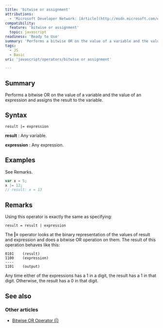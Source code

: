 ```yaml
---
title: 'bitwise or assignment'
attributions:
  - 'Microsoft Developer Network: [Article](http://msdn.microsoft.com/en-us/library/ie/81bads72(v=vs.94).aspx)'
compatibility:
  feature: 'bitwise or assignment'
  topic: javascript
readiness: 'Ready to Use'
summary: 'Performs a bitwise OR on the value of a variable and the value of an expression and assigns the result to the variable.'
tags:
  - JS
  - Basic
uri: 'javascript/operators/bitwise or assignment'

---
```

## Summary

Performs a bitwise OR on the value of a variable and the value of an expression and assigns the result to the variable.

## Syntax

    result |= expression

**result**
:   Any variable.

**expression**
:   Any expression.

## Examples

See Remarks.

``` js
var x = 5;
x |= 12;
// result: x = 13
```

## Remarks

Using this operator is exactly the same as specifying:

    result = result | expression

The **|=** operator looks at the binary representation of the values of result and expression and does a bitwise OR operation on them. The result of this operation behaves like this:

    0101    (result)
    1100    (expression)
    ----
    1101    (output)

Any time either of the expressions has a 1 in a digit, the result has a 1 in that digit. Otherwise, the result has a 0 in that digit.

## See also

### Other articles

-   [Bitwise OR Operator (|)](/javascript/operators/bitwise_or)

